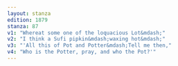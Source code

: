 ```yaml
---
layout: stanza
edition: 1879
stanza: 87
v1: "Whereat some one of the loquacious Lot&mdash;"
v2: "I think a Sufi pipkin&mdash;waxing hot&mdash;"
v3: "'All this of Pot and Potter&mdash;Tell me then,"
v4: "Who is the Potter, pray, and who the Pot?'"
---
```

